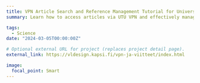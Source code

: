 ```yaml
---
title: VPN Article Search and Reference Management Tutorial for University of Turku Researchers (in Finnish)
summary: Learn how to access articles via UTU VPN and effectively manage references using MS Word with my comprehensive tutorial.

tags:
  - Science
date: "2024-03-05T00:00:00Z"

# Optional external URL for project (replaces project detail page).
external_link: https://vldesign.kapsi.fi/vpn-ja-viitteet/index.html

image:
  focal_point: Smart
---
```






### 


